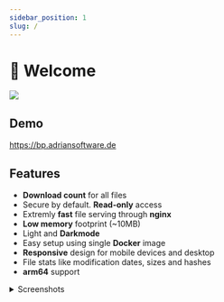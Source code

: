 ```yaml
---
sidebar_position: 1
slug: /
---
```


# 👋 Welcome

![](/img/dir-browser.png)

## Demo

https://bp.adriansoftware.de

## Features
- **Download count** for all files
- Secure by default. **Read-only** access
- Extremly **fast** file serving through **nginx**
- **Low memory** footprint (~10MB)
- Light and **Darkmode**
- Easy setup using single **Docker** image
- **Responsive** design for mobile devices and desktop
- File stats like modification dates, sizes and hashes
- **arm64** support

<details>
<summary>Screenshots</summary>

![](/img/p1.png)
![](/img/p2.png)

</details>
